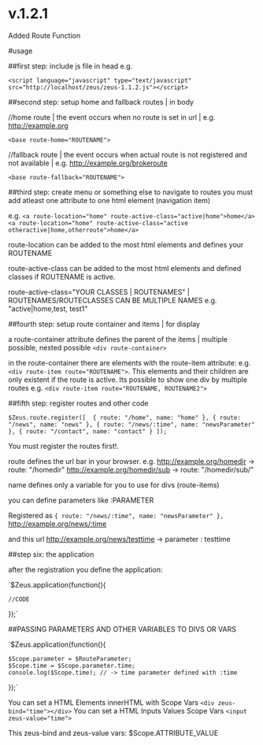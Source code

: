 # v.1.2.1

Added Route Function


#usage

##first step: include js file in head
e.g.

`<script language="javascript" type="text/javascript" src="http://localhost/zeus/zeus-1.1.2.js"></script>`

##second step: setup home and fallback routes | in body

//home route | the event occurs when no route is set in url | e.g. http://example.org

`<base route-home="ROUTENAME">`

//fallback route | the event occurs when actual route is not registered and not available | e.g. http://example.org/brokeroute

`<base route-fallback="ROUTENAME">`

##third step: create menu or something else
to navigate to routes you must add atleast one attribute to one html element (navigation item)

e.g. 	`<a route-location="home" route-active-class="active|home">home</a>`
	`<a route-location="home" route-active-class="active otheractive|home,otherroute">home</a>`
	
route-location can be added to the most html elements and defines your ROUTENAME

route-active-class can be added to the most html elements and defined classes if ROUTENAME is active.

route-active-class="YOUR CLASSES | ROUTENAMES"        | ROUTENAMES/ROUTECLASSES CAN BE MULTIPLE NAMES e.g. "active|home,test, test1" 

##fourth step: setup route container and items | for display

a route-container attribute defines the parent of the items | multiple possible, nested possible
`<div route-container>`

in the route-container there are elements with the route-item attribute: e.g. `<div route-item route="ROUTENAME">`. This elements and their children are only existent if the route is active.
Its possible to show one div by multiple routes e.g. `<div route-item route="ROUTENAME, ROUTENAME2">`

##fifth step: register routes and other code

`$Zeus.route.register([	
				{ route: "/home", name: "home" },
				{ route: "/news", name: "news" },
				{ route: "/news/:time", name: "newsParameter" },
				{ route: "/contact", name: "contact" }
			]);`
      
You must register the routes first!.

route defines the url bar in your browser. e.g. http://example.org/homedir   ->  route: "/homedir"
                                                http://example.org/homedir/sub -> route: "/homedir/sub/"

name defines only a variable for you to use for divs (route-items)

you can define parameters like :PARAMETER

Registered as
`{ route: "/news/:time", name: "newsParameter" },`
http://example.org/news/:time

and this url http://example.org/news/testtime -> parameter : testtime


##step six: the application

after the registration you define the application:

`$Zeus.application(function(){

	//CODE

});`

##PASSING PARAMETERS AND OTHER VARIABLES TO DIVS OR VARS

`$Zeus.application(function(){

	$Scope.parameter = $RouteParameter;
	$Scope.time = $Scope.parameter.time;
	console.log($Scope.time); // -> time parameter defined with :time

});`

You can set a HTML Elements innerHTML with Scope Vars `<div zeus-bind="time"></div>`
You can set a HTML Inputs Values Scope Vars `<input zeus-value="time">`

This zeus-bind and zeus-value vars:  $Scope.ATTRIBUTE_VALUE
